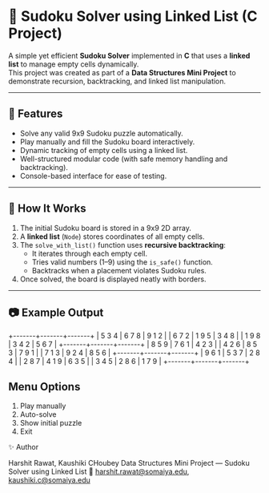 # 🧮 Sudoku Solver using Linked List (C Project)

A simple yet efficient **Sudoku Solver** implemented in **C** that uses a **linked list** to manage empty cells dynamically.  
This project was created as part of a **Data Structures Mini Project** to demonstrate recursion, backtracking, and linked list manipulation.

---

## 🚀 Features
- Solve any valid 9x9 Sudoku puzzle automatically.
- Play manually and fill the Sudoku board interactively.
- Dynamic tracking of empty cells using a linked list.
- Well-structured modular code (with safe memory handling and backtracking).
- Console-based interface for ease of testing.

---

## 🧠 How It Works
1. The initial Sudoku board is stored in a 9x9 2D array.
2. A **linked list** (`Node`) stores coordinates of all empty cells.
3. The `solve_with_list()` function uses **recursive backtracking**:
   - It iterates through each empty cell.
   - Tries valid numbers (1–9) using the `is_safe()` function.
   - Backtracks when a placement violates Sudoku rules.
4. Once solved, the board is displayed neatly with borders.

---

## 📷 Example Output

+-------+-------+-------+
| 5 3 4 | 6 7 8 | 9 1 2 |
| 6 7 2 | 1 9 5 | 3 4 8 |
| 1 9 8 | 3 4 2 | 5 6 7 |
+-------+-------+-------+
| 8 5 9 | 7 6 1 | 4 2 3 |
| 4 2 6 | 8 5 3 | 7 9 1 |
| 7 1 3 | 9 2 4 | 8 5 6 |
+-------+-------+-------+
| 9 6 1 | 5 3 7 | 2 8 4 |
| 2 8 7 | 4 1 9 | 6 3 5 |
| 3 4 5 | 2 8 6 | 1 7 9 |
+-------+-------+-------+


## Menu Options 

1) Play manually
2) Auto-solve
3) Show initial puzzle
4) Exit


✨ Author

Harshit Rawat, Kaushiki CHoubey
Data Structures Mini Project — Sudoku Solver using Linked List
📧 harshit.rawat@somaiya.edu, kaushiki.c@somaiya.edu
